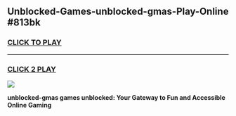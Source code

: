 
## Unblocked-Games-unblocked-gmas-Play-Online #813bk
<h3>
<a href="https://news.freeplayer.one?title=unblocked-gmas&ref=3">CLICK TO PLAY</a></h3>
<hr>

<h3>
<a href="https://news.freeplayer.one?title=unblocked-gmas&ref=3">CLICK 2 PLAY</a>
  
</h3>

<a href="https://news.freeplayer.one?title=unblocked-gmas&ref=3"><img src="https://clearcache.store/games.png"></a>


**unblocked-gmas games unblocked: Your Gateway to Fun and Accessible Online Gaming**
